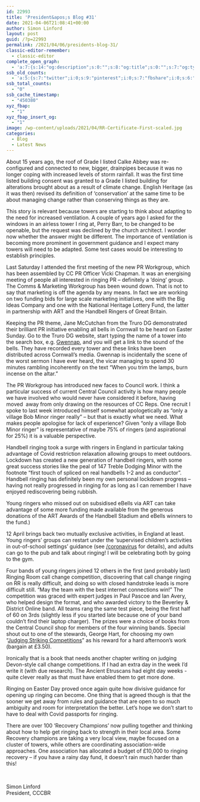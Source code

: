 ```yaml
---
id: 22993
title: 'President&apos;s Blog #31'
date: 2021-04-06T21:08:41+00:00
author: Simon Linford
layout: post
guid: /?p=22993
permalink: /2021/04/06/presidents-blog-31/
classic-editor-remember:
  - classic-editor
complete_open_graph:
  - 'a:7:{s:14:"og:description";s:0:"";s:8:"og:title";s:0:"";s:7:"og:type";s:0:"";s:12:"twitter:card";s:7:"summary";s:15:"twitter:creator";s:0:"";s:19:"twitter:description";s:0:"";s:8:"og:image";s:5:"22995";}'
ssb_old_counts:
  - 'a:5:{s:7:"twitter";i:0;s:9:"pinterest";i:0;s:7:"fbshare";i:0;s:6:"reddit";i:0;s:6:"tumblr";N;}'
ssb_total_counts:
  - "0"
ssb_cache_timestamp:
  - "450380"
xyz_fbap:
  - "1"
xyz_fbap_insert_og:
  - "1"
image: /wp-content/uploads/2021/04/RR-Certificate-First-scaled.jpg
categories:
  - Blog
  - Latest News
---
```

About 15 years ago, the roof of Grade I listed Calke Abbey was re-configured and connected to new, bigger, drainpipes because it was no longer coping with increased levels of storm rainfall. It was the first time listed building consent was granted to a Grade I listed building for alterations brought about as a result of climate change. English Heritage (as it was then) revised its definition of ‘conservation’ at the same time to be about managing change rather than conserving things as they are.

This story is relevant because towers are starting to think about adapting to the need for increased ventilation. A couple of years ago I asked for the windows in an airless tower I ring at, Perry Barr, to be changed to be openable, but the request was declined by the church architect. I wonder now whether the answer might be different. The importance of ventilation is becoming more prominent in government guidance and I expect many towers will need to be adapted. Some test cases would be interesting to establish principles.

Last Saturday I attended the first meeting of the new PR Workgroup, which has been assembled by CC PR Officer Vicki Chapman. It was an energising meeting of people all interested in ringing PR – definitely a ‘doing’ group. The Comms & Marketing Workgroup has been wound down. That is not to say that marketing is off the agenda by any means. In fact we are working on two funding bids for large scale marketing initiatives, one with the Big Ideas Company and one with the National Heritage Lottery Fund, the latter in partnership with ART and the Handbell Ringers of Great Britain.

Keeping the PR theme, Jane McCutchan from the Truro DG demonstrated their brilliant PR initiative enabling all bells in Cornwall to be heard on Easter Sunday. Go to the Truro DG website, start typing the name of a tower into the search box, e.g. <a href="https://tdgr.org.uk/tower/western/gwennap/" target="_blank" rel="noopener">Gwennap</a>, and you will get a link to the sound of the bells. They have recorded every tower and these links have been distributed across Cornwall’s media. Gwennap is incidentally the scene of the worst sermon I have ever heard, the vicar managing to spend 30 minutes rambling incoherently on the text “When you trim the lamps, burn incense on the altar.”

The PR Workgroup has introduced new faces to Council work. I think a particular success of current Central Council activity is how many people we have involved who would never have considered it before, having moved  away from only drawing on the resources of CC Reps. One recruit I spoke to last week introduced himself somewhat apologetically as “only a village Bob Minor ringer really” – but that is exactly what we need. What makes people apologise for lack of experience? Given “only a village Bob Minor ringer” is representative of maybe 75% of ringers (and aspirational for 25%) it is a valuable perspective.

Handbell ringing took a surge with ringers in England in particular taking advantage of Covid restriction relaxation allowing groups to meet outdoors. Lockdown has created a new generation of handbell ringers, with some great success stories like the peal of 147 Treble Dodging Minor with the footnote “first touch of spliced on real handbells 1-2 and as conductor”. Handbell ringing has definitely been my own personal lockdown progress – having not really progressed in ringing for as long as I can remember I have enjoyed rediscovering being rubbish.

Young ringers who missed out on subsidised eBells via ART can take advantage of some more funding made available from the generous donations of the ART Awards of the Handbell Stadium and eBells winners to the fund.)

12 April brings back two mutually exclusive activities, in England at least. Young ringers’ groups can restart under the ‘supervised children’s activities in out-of-school settings’ guidance (see <a href="/coronavirus/" target="_blank" rel="noopener">/coronavirus</a> for details), and adults can go to the pub and talk about ringing! I will be celebrating both by going to the gym.

Four bands of young ringers joined 12 others in the first (and probably last) Ringing Room call change competition, discovering that call change ringing on RR is really difficult, and doing so with closed handstroke leads is more difficult still. “May the team with the best internet connections win!” The competition was graced with expert judges in Paul Pascoe and Ian Avery, who helped design the format, and who awarded victory to the Beverley & District Online band. All teams rang the same test piece, being the first half of 60 on 3rds (slightly less if you started late because one of your band couldn’t find their laptop charger). The prizes were a choice of books from the Central Council shop for members of the four winning bands. Special shout out to one of the stewards, George Hart, for choosing my own “<a href="/product/judging-striking-competitions/" target="_blank" rel="noopener">Judging Striking Competitions</a>” as his reward for a hard afternoon’s work (bargain at £3.50).

Ironically that is a book that needs another chapter writing on judging Devon-style call change competitions. If I had an extra day in the week I’d write it (with due research). The Ancient Etruscans had eight day weeks - quite clever really as that must have enabled them to get more done.

Ringing on Easter Day proved once again quite how divisive guidance for opening up ringing can become. One thing that is agreed though is that the sooner we get away from rules and guidance that are open to so much ambiguity and room for interpretation the better. Let’s hope we don’t start to have to deal with Covid passports for ringing.

There are over 100 ‘Recovery Champions’ now pulling together and thinking about how to help get ringing back to strength in their local area. Some Recovery champions are taking a very local view, maybe focused on a cluster of towers, while others are coordinating association-wide approaches. One association has allocated a budget of £10,000 to ringing recovery – if you have a rainy day fund, it doesn’t rain much harder than this!

&nbsp;

Simon Linford  
President, CCCBR
